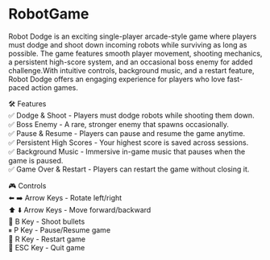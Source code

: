 # RobotGame
Robot Dodge is an exciting single-player arcade-style game where players must dodge and shoot down incoming robots while surviving as long as possible. The game features smooth player movement, shooting mechanics, a persistent high-score system, and an occasional boss enemy for added challenge.With intuitive controls, background music, and a restart feature, Robot Dodge offers an engaging experience for players who love fast-paced action games.

🛠 Features\
✅ Dodge & Shoot - Players must dodge robots while shooting them down.\
✅ Boss Enemy - A rare, stronger enemy that spawns occasionally.\
✅ Pause & Resume - Players can pause and resume the game anytime.\
✅ Persistent High Scores - Your highest score is saved across sessions.\
✅ Background Music - Immersive in-game music that pauses when the game is paused.\
✅ Game Over & Restart - Players can restart the game without closing it.

🎮 Controls\
⬅️ ➡️ Arrow Keys - Rotate left/right\
⬆️ ⬇️ Arrow Keys - Move forward/backward\
🔵 B Key - Shoot bullets\
⏸ P Key - Pause/Resume game\
🔄 R Key - Restart game\
🛑 ESC Key - Quit game


